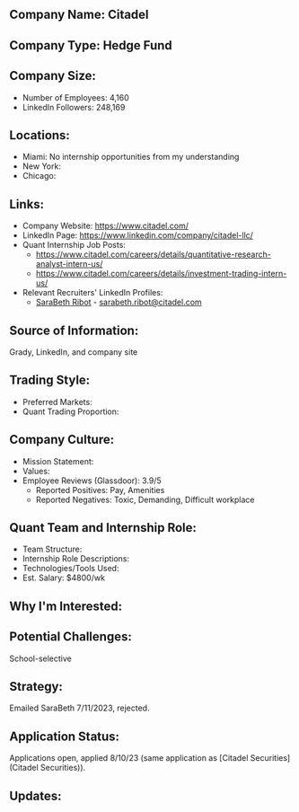## Company Name: Citadel

## Company Type: Hedge Fund

## Company Size:
- Number of Employees: 4,160
- LinkedIn Followers: 248,169

## Locations:
- Miami: No internship opportunities from my understanding
- New York: 
- Chicago: 

## Links:
- Company Website: https://www.citadel.com/
- LinkedIn Page: https://www.linkedin.com/company/citadel-llc/
- Quant Internship Job Posts: 
  - https://www.citadel.com/careers/details/quantitative-research-analyst-intern-us/
  - https://www.citadel.com/careers/details/investment-trading-intern-us/
- Relevant Recruiters' LinkedIn Profiles: 
  - [SaraBeth Ribot](https://www.linkedin.com/in/sbribot/) - sarabeth.ribot@citadel.com

## Source of Information:
Grady, LinkedIn, and company site

## Trading Style:
- Preferred Markets: 
- Quant Trading Proportion: 

## Company Culture:
- Mission Statement: 
- Values: 
- Employee Reviews (Glassdoor): 3.9/5
  - Reported Positives: Pay, Amenities
  - Reported Negatives: Toxic, Demanding, Difficult workplace

## Quant Team and Internship Role:
- Team Structure: 
- Internship Role Descriptions: 
- Technologies/Tools Used: 
- Est. Salary: $4800/wk

## Why I'm Interested:

## Potential Challenges: 
School-selective

## Strategy:
Emailed SaraBeth 7/11/2023, rejected.

## Application Status:
Applications open, applied 8/10/23 (same application as [Citadel Securities](Citadel Securities)).

## Updates:
